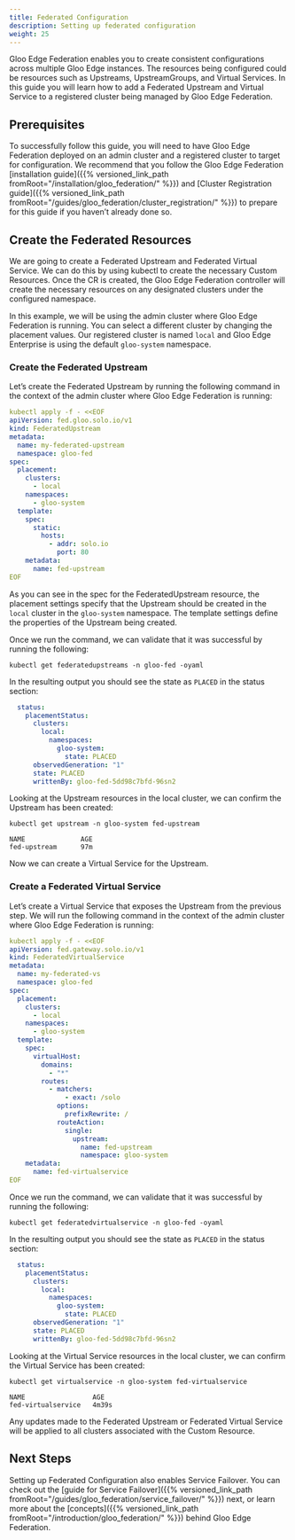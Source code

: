 ```yaml
---
title: Federated Configuration
description: Setting up federated configuration
weight: 25
---
```


Gloo Edge Federation enables you to create consistent configurations across multiple Gloo Edge instances. The resources being configured could be resources such as Upstreams, UpstreamGroups, and Virtual Services. In this guide you will learn how to add a Federated Upstream and Virtual Service to a registered cluster being managed by Gloo Edge Federation.

## Prerequisites

To successfully follow this guide, you will need to have Gloo Edge Federation deployed on an admin cluster and a registered cluster to target for configuration. We recommend that you follow the Gloo Edge Federation [installation guide]({{% versioned_link_path fromRoot="/installation/gloo_federation/" %}})  and [Cluster Registration guide]({{% versioned_link_path fromRoot="/guides/gloo_federation/cluster_registration/" %}}) to prepare for this guide if you haven’t already done so.

## Create the Federated Resources

We are going to create a Federated Upstream and Federated Virtual Service. We can do this by using kubectl to create the necessary Custom Resources. Once the CR is created, the Gloo Edge Federation controller will create the necessary resources on any designated clusters under the configured namespace.

In this example, we will be using the admin cluster where Gloo Edge Federation is running. You can select a different cluster by changing the placement values. Our registered cluster is named `local` and Gloo Edge Enterprise is using the default `gloo-system` namespace.

### Create the Federated Upstream

Let’s create the Federated Upstream by running the following command in the context of the admin cluster where Gloo Edge Federation is running:

```yaml
kubectl apply -f - <<EOF
apiVersion: fed.gloo.solo.io/v1
kind: FederatedUpstream
metadata:
  name: my-federated-upstream
  namespace: gloo-fed
spec:
  placement:
    clusters:
      - local
    namespaces:
      - gloo-system
  template:
    spec:
      static:
        hosts:
          - addr: solo.io
            port: 80
    metadata:
      name: fed-upstream
EOF
```

As you can see in the spec for the FederatedUpstream resource, the placement settings specify that the Upstream should be created in the `local` cluster in the `gloo-system` namespace. The template settings define the properties of the Upstream being created.

Once we run the command, we can validate that it was successful by running the following:

```
kubectl get federatedupstreams -n gloo-fed -oyaml
```

In the resulting output you should see the state as `PLACED` in the status section:

```yaml
  status:
    placementStatus:
      clusters:
        local:
          namespaces:
            gloo-system:
              state: PLACED
      observedGeneration: "1"
      state: PLACED
      writtenBy: gloo-fed-5dd98c7bfd-96sn2
```

Looking at the Upstream resources in the local cluster, we can confirm the Upstream has been created:

```
kubectl get upstream -n gloo-system fed-upstream
```

```
NAME              AGE
fed-upstream      97m
```

Now we can create a Virtual Service for the Upstream.

### Create a Federated Virtual Service

Let’s create a Virtual Service that exposes the Upstream from the previous step. We will run the following command in the context of the admin cluster where Gloo Edge Federation is running:

```yaml
kubectl apply -f - <<EOF
apiVersion: fed.gateway.solo.io/v1
kind: FederatedVirtualService
metadata:
  name: my-federated-vs
  namespace: gloo-fed
spec:
  placement:
    clusters:
      - local
    namespaces:
      - gloo-system
  template:
    spec:
      virtualHost:
        domains:
          - "*"
        routes:
          - matchers:
              - exact: /solo
            options:
              prefixRewrite: /
            routeAction:
              single:
                upstream:
                  name: fed-upstream
                  namespace: gloo-system
    metadata:
      name: fed-virtualservice
EOF
```

Once we run the command, we can validate that it was successful by running the following:

```
kubectl get federatedvirtualservice -n gloo-fed -oyaml
```

In the resulting output you should see the state as `PLACED` in the status section:

```yaml
  status:
    placementStatus:
      clusters:
        local:
          namespaces:
            gloo-system:
              state: PLACED
      observedGeneration: "1"
      state: PLACED
      writtenBy: gloo-fed-5dd98c7bfd-96sn2
```

Looking at the Virtual Service resources in the local cluster, we can confirm the Virtual Service has been created:

```
kubectl get virtualservice -n gloo-system fed-virtualservice
```

```
NAME                 AGE
fed-virtualservice   4m39s
```

Any updates made to the Federated Upstream or Federated Virtual Service will be applied to all clusters associated with the Custom Resource.

## Next Steps

Setting up Federated Configuration also enables Service Failover. You can check out the [guide for Service Failover]({{% versioned_link_path fromRoot="/guides/gloo_federation/service_failover/" %}}) next, or learn more about the [concepts]({{% versioned_link_path fromRoot="/introduction/gloo_federation/" %}}) behind Gloo Edge Federation.